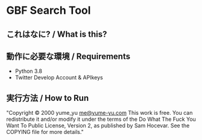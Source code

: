 # GBF Search Tool

## これはなに? / What is this?

## 動作に必要な環境 / Requirements
* Python 3.8
* Twitter Develop Account & APIkeys

## 実行方法 / How to Run


"Copyright © 2000 yume_yu me@yume-yu.com This work is free. You can redistribute it and/or modify it under the terms of the Do What The Fuck You Want To Public License, Version 2, as published by Sam Hocevar. See the COPYING file for more details."
